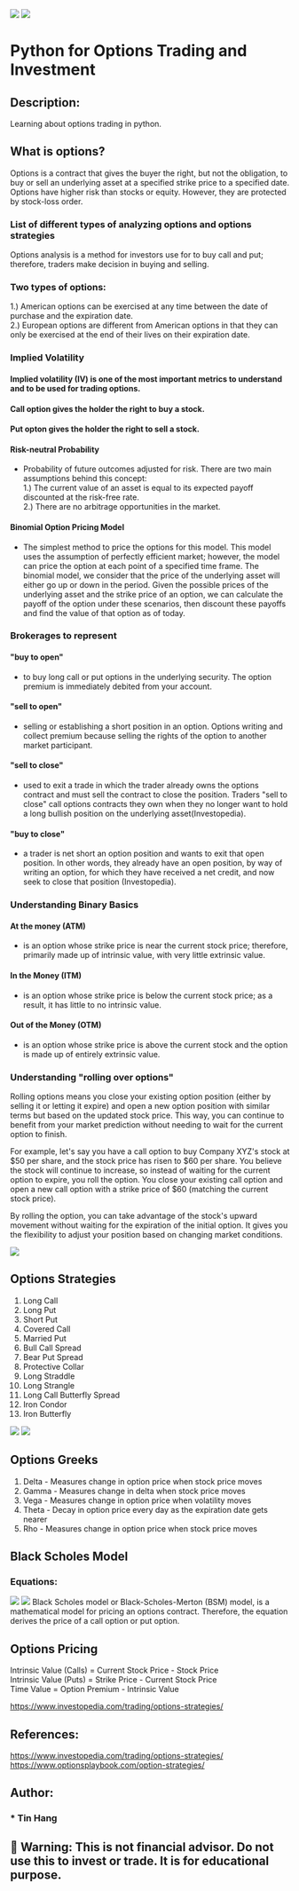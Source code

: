 <img src="Options_Strategies.PNG">
<img src="Options_Titles.PNG">

# Python for Options Trading and Investment

## Description:  
Learning about options trading in python.

## What is options?  
Options is a contract that gives the buyer the right, but not the obligation, to buy or sell an underlying asset at a specified strike price to a specified date. Options have higher risk than stocks or equity. However, they are protected by stock-loss order.

### List of different types of analyzing options and options strategies  
Options analysis is a method for investors use for to buy call and put; therefore, traders make decision in buying and selling. 

### Two types of options:
1.) American options can be exercised at any time between the date of purchase and the expiration date.  
2.) European options are different from American options in that they can only be exercised at the end of their lives on their expiration date.  

### Implied Volatility
#### Implied volatility (IV) is one of the most important metrics to understand and to be used for trading options.  

#### Call option gives the holder the right to buy a stock.  
#### Put opton gives the holder the right to sell a stock.   

#### Risk-neutral Probability  
- Probability of future outcomes adjusted for risk. There are two main assumptions behind this concept:  
1.) The current value of an asset is equal to its expected payoff discounted at the risk-free rate.  
2.) There are no arbitrage opportunities in the market.  

#### Binomial Option Pricing Model  
- The simplest method to price the options for this model. This model uses the assumption of perfectly efficient market; however, the model can price the option at each point of a specified time frame. The binomial model, we consider that the price of the underlying asset will either go up or down in the period. Given the possible prices of the underlying asset and the strike price of an option, we can calculate the payoff of the option under these scenarios, then discount these payoffs and find the value of that option as of today.  

### Brokerages to represent  
#### "buy to open"
- to buy long call or put options in the underlying security. The option premium is immediately debited from your account.  
#### "sell to open" 
- selling or establishing a short position in an option. Options writing and collect premium because selling the rights of the option to another market participant.  
#### "sell to close" 
- used to exit a trade in which the trader already owns the options contract and must sell the contract to close the position. Traders "sell to close" call options contracts they own when they no longer want to hold a long bullish position on the underlying asset(Investopedia).  
#### "buy to close" 
- a trader is net short an option position and wants to exit that open position. In other words, they already have an open position, by way of writing an option, for which they have received a net credit, and now seek to close that position (Investopedia).  


### Understanding Binary Basics  
####  At the money (ATM) 
- is an option whose strike price is near the current stock price; therefore, primarily made up of intrinsic value, with very little extrinsic value.  
#### In the Money (ITM) 
- is an option whose strike price is below the current stock price; as a result, it has little to no intrinsic value.    
#### Out of the Money (OTM) 
- is an option whose strike price is above the current stock and the option is made up of entirely extrinsic value.  

### Understanding "rolling over options"
Rolling options means you close your existing option position (either by selling it or letting it expire) and open a new option position with similar terms but based on the updated stock price. This way, you can continue to benefit from your market prediction without needing to wait for the current option to finish.  

For example, let's say you have a call option to buy Company XYZ's stock at $50 per share, and the stock price has risen to $60 per share. You believe the stock will continue to increase, so instead of waiting for the current option to expire, you roll the option. You close your existing call option and open a new call option with a strike price of $60 (matching the current stock price).  

By rolling the option, you can take advantage of the stock's upward movement without waiting for the expiration of the initial option. It gives you the flexibility to adjust your position based on changing market conditions.  

<img src="Cheatsheet_Options.PNG">  
 
## Options Strategies    
1. Long Call
2. Long Put
3. Short Put
4. Covered Call  
5. Married Put  
6. Bull Call Spread  
7. Bear Put Spread  
8. Protective Collar  
9. Long Straddle  
10. Long Strangle  
11. Long Call Butterfly Spread  
12. Iron Condor  
13. Iron Butterfly    

<img src="FiveGreeks.PNG">    
<img src="OptionsGreek.PNG">    

## Options Greeks   
1. Delta - Measures change in option price when stock price moves  
2. Gamma - Measures change in delta when stock price moves  
3. Vega - Measures change in option price when volatility moves  
5. Theta - Decay in option price every day as the expiration date gets nearer  
6. Rho - Measures change in option price when stock price moves  

## Black Scholes Model  
### Equations:  
<img src="BlackScholes.PNG">  
<img src="BlackScholes1.PNG">  
Black Scholes model or Black-Scholes-Merton (BSM) model, is a mathematical model for pricing an options contract. Therefore, the equation derives the price of a call option or put option.  

## Options Pricing
Intrinsic Value (Calls) = Current Stock Price - Stock Price  
Intrinsic Value (Puts) = Strike Price - Current Stock Price  
Time Value = Option Premium - Intrinsic Value  

https://www.investopedia.com/trading/options-strategies/

## References:  
https://www.investopedia.com/trading/options-strategies/  
https://www.optionsplaybook.com/option-strategies/  

## Author:    
### * Tin Hang  

## 🔴 Warning: This is not financial advisor.  Do not use this to invest or trade. It is for educational purpose.  



